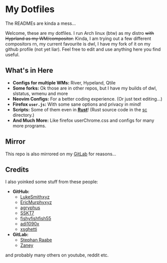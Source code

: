 # My Dotfiles

The READMEs are kinda a mess...

Welcome, these are my dotfiles. I run Arch linux (btw) as my distro ~~with Hyprland as my WM/compositor.~~ Kinda, I am trying out a few different compositors rn, my current favourite is dwl, I have my fork of it on my github profile (not yet liar). Feel free to edit and use anything here you find useful.

## What's in Here

- **Configs for multiple WMs:** River, Hypeland, Qtile
- **Some forks:** Ok those are in other repos, but I have my builds of dwl, slstatus, wmenu and more
- **Neovim Configs:** For a better coding experience. (Or just text editing...)
- **Firefox `user.js`:** With some sane options and privacy in mind!
- **Scripts:** Some of them even in [**Rust**](https://youtu.be/LDU_Txk06tM?t=74)! (Rust source code in the [sc](sc/) directory.)
- **And Much More:** Like firefox userChrome.css and configs for many more programs.

## Mirror

This repo is also mirrored on my [GitLab](https://gitlab.com/vmkxyz/dotfiles) for reasons...

## Credits

I also yoinked some stuff from these people:

- **GitHub:**
  - [LukeSmithxyz](https://github.com/LukeSmithxyz)
  - [EricMurphyxyz](https://github.com/ericmurphyxyz)
  - [agryphus](https://github.com/agryphus)
  - [SSKT7](https://github.com/SSKT7)
  - [fishyfishfish55](https://github.com/fishyfishfish55)
  - [adi1090x](https://github.com/adi1090x)
  - [xsghetti](https://github.com/xsghetti)
- **GitLab:**
  - [Stephan Raabe](https://gitlab.com/stephan.raabe)
  - [Zaney](https://gitlab.com/Zaney)

and probably many others on youtube, reddit etc.
